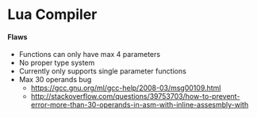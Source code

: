 Lua Compiler
============

#### Flaws

- Functions can only have max 4 parameters
- No proper type system
- Currently only supports single parameter functions
- Max 30 operands bug
    - https://gcc.gnu.org/ml/gcc-help/2008-03/msg00109.html
    - http://stackoverflow.com/questions/39753703/how-to-prevent-error-more-than-30-operands-in-asm-with-inline-assesmbly-with
